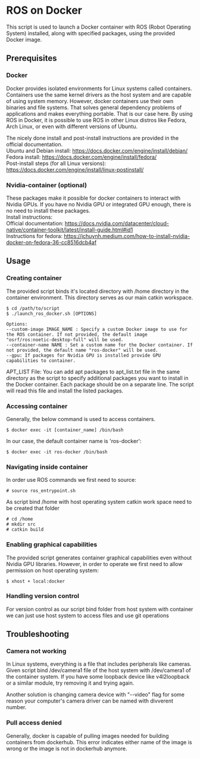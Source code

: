 # ROS on Docker 

This script is used to launch a Docker container with ROS (Robot Operating System) installed, along with specified packages, using the provided Docker image.

## Prerequisites

### Docker
Docker provides isolated environments for Linux systems called containers. Containers use the same kernel drivers as the host system and are capable of using system memory. However, docker containers use their own binaries and file systems. That solves general dependency problems of applications and makes everything portable. That is our case here. By using ROS in Docker, it is possible to use ROS in other Linux distros like Fedora, Arch Linux, or even with different versions of Ubuntu.

The nicely done install and post-install instructions are provided in the official documentation.  \
Ubuntu and Debian install: https://docs.docker.com/engine/install/debian/   \
Fedora install: https://docs.docker.com/engine/install/fedora/     \
Post-install steps (for all Linux versions): https://docs.docker.com/engine/install/linux-postinstall/   

### Nvidia-container (optional)
These packages make it possible for docker containers to interact with Nvidia GPUs. If you have no Nvidia GPU or integrated GPU enough, there is no need to install these packages. \
Install instructions: \
Official documentation: https://docs.nvidia.com/datacenter/cloud-native/container-toolkit/latest/install-guide.html#id1 \
Instructions for fedora: https://jchuynh.medium.com/how-to-install-nvidia-docker-on-fedora-36-cc8516dcb4af


## Usage

### Creating container

The provided script binds it's located directory with /home directory in the container environment. This directory serves as our main catkin workspace. 

```console
$ cd /path/to/script
$ ./launch_ros_docker.sh [OPTIONS]
```




    
    Options:
    --custom-image IMAGE_NAME : Specify a custom Docker image to use for the ROS container. If not provided, the default image "osrf/ros:noetic-desktop-full" will be used.
    --container-name NAME : Set a custom name for the Docker container. If not provided, the default name "ros-docker" will be used.
    --gpu: If packages for Nvidia GPU is installed provide GPU capabilities to container.


APT_LIST File: You can add apt packages to apt_list.txt file in the same directory as the script to specify additional packages you want to install in the Docker container. Each package should be on a separate line. The script will read this file and install the listed packages.
### Accessing container
Generally, the below command is used to access containers.
```console
$ docker exec -it [container_name] /bin/bash
```

In our case, the default container name is 'ros-docker':
```console
$ docker exec -it ros-docker /bin/bash
```
### Navigating inside container
In order use ROS commands we first need to source:
```console
# source ros_entrypoint.sh
```
As script bind /home with host operating system catkin work space need to be created that folder
```console
# cd /home
# mkdir src
# catkin build
```

### Enabling graphical capabilities
The provided script generates container graphical capabilities even without Nvidia GPU libraries. However, in order to operate we first need to allow permission on host operating system:
```console
$ xhost + local:docker
```
### Handling version control
For version control as our script bind folder from host system with container we can just use host system to access files and use git operations



## Troubleshooting

### Camera not working
In Linux systems, everything is a file that includes peripherals like cameras. Given script bind /dev/camera1 file of the host system with /dev/camera1 of the container system. If you have some loopback device like v4l2loopback or a similar module, try removing it and trying again.

Another solution is changing camera device with "--video" flag for some reason your computer's camera driver can be named with divverent number.


### Pull access denied
Generally, docker is capable of pulling images needed for building containers from dockerhub. This error indicates either name of the image is wrong or the image is not in dockerhub anymore.


